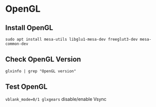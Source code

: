 # OpenGL

## Install OpenGL

`sudo apt install mesa-utils libglu1-mesa-dev freeglut3-dev mesa-common-dev`

## Check OpenGL Version

`glxinfo | grep "OpenGL version"`

## Test OpenGL

`vblank_mode=0/1 glxgears` disable/enable Vsync
